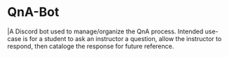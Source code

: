 # QnA-Bot
|A Discord bot used to manage/organize the QnA process. Intended use-case is for a student to ask an instructor a question, allow the instructor to respond, then cataloge the response for future reference.
